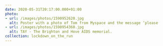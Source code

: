 ```yaml
---
date: 2020-05-31T20:17:00.000+01:00
photo:
- url: /images/photos/1590952620.jpg
  alt: Poster with a photo of Tom from Myspace and the message ‘please respect my space, stay two meters apart’.
- url: /images/photos/1590954360.jpg
  alt: TAY - The Brighton and Hove AIDS memorial.
collection: lockdown_on_the_run
---
```


